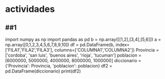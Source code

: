 # actividades

##1
---
import numpy as np 
import pandas as pd
b = np.array([[1,2],[3,4],[5,6]])
a = np.array([0,1,2,3,4,5,6,7,8,9,10])
df = pd.DataFrame(b, index=['FILA1','FILA2','FILA3'], columns=['COLUMNA1','COLUMNA2'])
Provincia = ['cordoba', 'san luis', 'buenos aires', 'rioja', 'tucuman']
poblacion = [6000000, 5000000, 4000000, 8000000, 1000000]
diccionario = {'Provincia': Provincia, 'poblacion': poblacion}
df2 = pd.DataFrame(diccionario)
print(df2)
